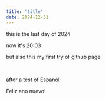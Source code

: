 ```yaml
---
title: "title"
date: 2024-12-31
---
```


this is the last day of 2024 

now it's 20:03 

but also this my first try of github page 

<br> 

after a test of Espanol

Feliz ano nuevo!

